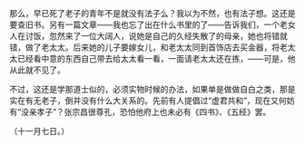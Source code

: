 那么，早已死了老子的青年不是就没有法子么？我以为不然，也有法子想。这还是要查旧书。另有一篇文章——我也忘了出在什么书里的了——告诉我们，一个老女人在讨饭，忽然来了一位大阔人，说她是自己的久经失散了的母亲，她也将错就错，做了老太太。后来她的儿子要嫁女儿，和老太太同到首饰店去买金器，将老太太已经看中意的东西自己带去给太太看一看，一面请老太太还在拣，——可是，他从此就不见了。

不过，这还是学那道士似的，必须实物时候的办法，如果单是做做自白之类，那是实在有无老子，倒并没有什么大关系的。先前有人提倡过“虚君共和”，现在又何妨有“没亲孝子”？张宗昌很尊孔，恐怕他府上也未必有《四书》、《五经》罢。

  

（十一月七日。）